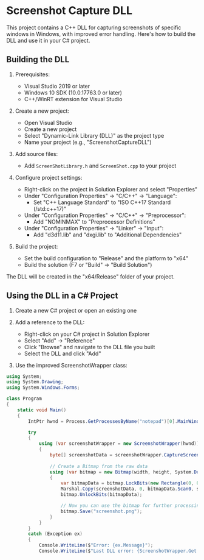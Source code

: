 # Screenshot Capture DLL

This project contains a C++ DLL for capturing screenshots of specific windows in Windows, with improved error handling. Here's how to build the DLL and use it in your C# project.

## Building the DLL

1. Prerequisites:
   - Visual Studio 2019 or later
   - Windows 10 SDK (10.0.17763.0 or later)
   - C++/WinRT extension for Visual Studio

2. Create a new project:
   - Open Visual Studio
   - Create a new project
   - Select "Dynamic-Link Library (DLL)" as the project type
   - Name your project (e.g., "ScreenshotCaptureDLL")

3. Add source files:
   - Add `ScreenShotLibrary.h` and `ScreenShot.cpp` to your project

4. Configure project settings:
   - Right-click on the project in Solution Explorer and select "Properties"
   - Under "Configuration Properties" -> "C/C++" -> "Language":
     - Set "C++ Language Standard" to "ISO C++17 Standard (/std:c++17)"
   - Under "Configuration Properties" -> "C/C++" -> "Preprocessor":
     - Add "NOMINMAX" to "Preprocessor Definitions"
   - Under "Configuration Properties" -> "Linker" -> "Input":
     - Add "d3d11.lib" and "dxgi.lib" to "Additional Dependencies"

5. Build the project:
   - Set the build configuration to "Release" and the platform to "x64"
   - Build the solution (F7 or "Build" -> "Build Solution")

The DLL will be created in the "x64/Release" folder of your project.

## Using the DLL in a C# Project

1. Create a new C# project or open an existing one

2. Add a reference to the DLL:
   - Right-click on your C# project in Solution Explorer
   - Select "Add" -> "Reference"
   - Click "Browse" and navigate to the DLL file you built
   - Select the DLL and click "Add"

3. Use the improved ScreenshotWrapper class:

```csharp
using System;
using System.Drawing;
using System.Windows.Forms;

class Program
{
    static void Main()
    {
        IntPtr hwnd = Process.GetProcessesByName("notepad")[0].MainWindowHandle; // Example: capturing Notepad's window

        try
        {
            using (var screenshotWrapper = new ScreenshotWrapper(hwnd))
            {
                byte[] screenshotData = screenshotWrapper.CaptureScreenshot(out int width, out int height);
                
                // Create a Bitmap from the raw data
                using (var bitmap = new Bitmap(width, height, System.Drawing.Imaging.PixelFormat.Format32bppArgb))
                {
                    var bitmapData = bitmap.LockBits(new Rectangle(0, 0, width, height), System.Drawing.Imaging.ImageLockMode.WriteOnly, bitmap.PixelFormat);
                    Marshal.Copy(screenshotData, 0, bitmapData.Scan0, screenshotData.Length);
                    bitmap.UnlockBits(bitmapData);

                    // Now you can use the bitmap for further processing or save it
                    bitmap.Save("screenshot.png");
                }
            }
        }
        catch (Exception ex)
        {
            Console.WriteLine($"Error: {ex.Message}");
            Console.WriteLine($"Last DLL error: {ScreenshotWrapper.Get
